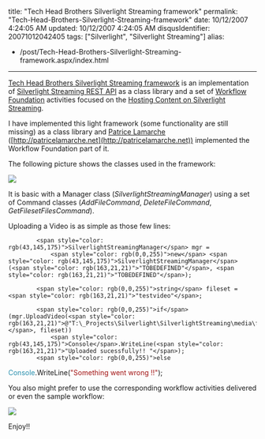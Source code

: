 title: "Tech Head Brothers Silverlight Streaming framework"
permalink: "Tech-Head-Brothers-Silverlight-Streaming-framework"
date: 10/12/2007 4:24:05 AM
updated: 10/12/2007 4:24:05 AM
disqusIdentifier: 20071012042405
tags: ["Silverlight", "Silverlight Streaming"]
alias:
 - /post/Tech-Head-Brothers-Silverlight-Streaming-framework.aspx/index.html
---
[Tech Head Brothers Silverlight Streaming framework](http://www.codeplex.com/THBSLSFramework) is an implementation of [Silverlight Streaming REST API](http://msdn2.microsoft.com/en-us/library/bb851621.aspx) as a class library and a set of [Workflow Foundation](http://msdn.microsoft.com/workflow/) activities focused on the [Hosting Content on Silverlight Streaming](http://msdn2.microsoft.com/en-us/library/bb802532.aspx).  

I have implemented this light framework (some functionality are still missing) as a class library and [Patrice Lamarche](http://www.techheadbrothers.com/Auteurs.aspx/patrice-lamarche) ([http://patricelamarche.net](http://patricelamarche.net)) implemented the Workflow Foundation part of it.  
<!-- more -->

The following picture shows the classes used in the framework:  

![](http://farm3.static.flickr.com/2404/1544834652_bb88cafa0d_o.jpg) 

It is basic with a Manager class (*SilverlightStreamingManager*) using a set of Command classes (*AddFileCommand*, *DeleteFileCommand*, *GetFilesetFilesCommand*).

Uploading a Video is as simple as those few lines:

            <span style="color: rgb(43,145,175)">SilverlightStreamingManager</span> mgr =
                <span style="color: rgb(0,0,255)">new</span> <span style="color: rgb(43,145,175)">SilverlightStreamingManager</span>(<span style="color: rgb(163,21,21)">"TOBEDEFINED"</span>, <span style="color: rgb(163,21,21)">"TOBEDEFINED"</span>);

            <span style="color: rgb(0,0,255)">string</span> fileset = <span style="color: rgb(163,21,21)">"testvideo"</span>;

            <span style="color: rgb(0,0,255)">if</span> (mgr.UploadVideo(<span style="color: rgb(163,21,21)">@"T:\_Projects\Silverlight\SilverlightStreaming\media\fiona.wmv"</span>, fileset))
                <span style="color: rgb(43,145,175)">Console</span>.WriteLine(<span style="color: rgb(163,21,21)">"Uploaded sucessfully!! "</span>);
            <span style="color: rgb(0,0,255)">else
</span>                <span style="color: rgb(43,145,175)">Console</span>.WriteLine(<span style="color: rgb(163,21,21)">"Something went wrong !!"</span>);

You also might prefer to use the corresponding workflow activities delivered or even the sample workflow:

![](http://farm3.static.flickr.com/2166/1544053443_2beb3e2919_o.jpg) 

Enjoy!!
